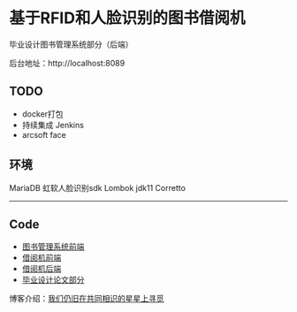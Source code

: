 # 基于RFID和人脸识别的图书借阅机
毕业设计图书管理系统部分（后端）

后台地址：http://localhost:8089

## TODO
- docker打包
- 持续集成 Jenkins
- arcsoft face

## 环境
MariaDB
虹软人脸识别sdk
Lombok
jdk11 Corretto

---
## Code

- [图书管理系统前端](https://github.com/Atlas-Xu/LibManangement-client)
- [借阅机前端]()
- [借阅机后端]()
- [毕业设计论文部分](https://github.com/Atlas-Xu/Chang_Graduation_thesis)

博客介绍：[我们仍旧在共同相识的星星上寻觅](https://xchub.cn/)



